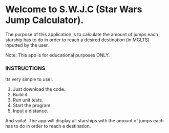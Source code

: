 # Welcome to S.W.J.C (Star Wars Jump Calculator).

The purpose of this application is to calculate the amount of jumps each starship has to do in order to reach a desired destination (in MGLTS) inputted by the user.

Note: This app is for educational purposes ONLY.

### INSTRUCTIONS

Its very simple to use!. 

1. Just download the code. 
2. Build it.
3. Run unit tests. 
4. Start the program.  
5. Input a distance.

And voila!. The app will display all starships with the amount of jumps each has to do in order to reach a destination.
